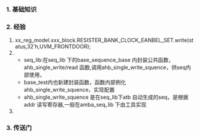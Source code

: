 ### 1. 基础知识
### 2. 经验
1. xx_reg_model.xxx_block.RESISTER_BANK_CLOCK_EANBEL_SET.write(status,32'h,UVM_FRONTDOOR);
2.
   - seq_lib:在seq_lib 下的base_sequence_base 内封装公共函数，ahb_single_write/read 函数,调用ahb_single_write_squence，供seq内部使用，
   -  base_test内也新建封装函数，函数内部例化ahb_single_write_squence，实现配置
   -  ahb_single_write_squence 是在seq_lib下atb 自动生成的seq，是根据addr 读写寄存器,一般在amba_seq_lib 下由工具实现
4. 
### 3. 传送门
